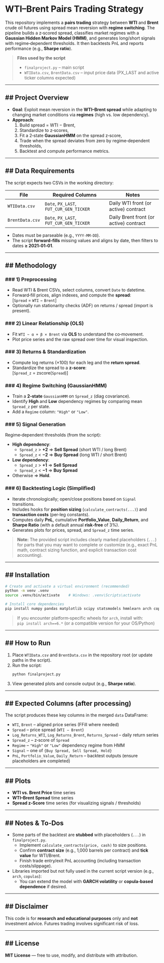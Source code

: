 # WTI–Brent Pairs Trading Strategy

This repository implements a **pairs trading** strategy between **WTI** and **Brent** crude oil futures using spread mean reversion with **regime switching**. The pipeline builds a z‑scored spread, classifies market regimes with a **Gaussian Hidden Markov Model (HMM)**, and generates long/short signals with regime‑dependent thresholds. It then backtests PnL and reports performance (e.g., **Sharpe ratio**).

> **Files used by the script**
> - `finalproject.py` – main script
> - `WTIData.csv`, `BrentData.csv` – input price data (PX_LAST and active ticker columns expected)

---

## ## Project Overview

- **Goal**: Exploit mean reversion in the **WTI–Brent spread** while adapting to changing market conditions via **regimes** (high vs. low dependency).
- **Approach**:  
  1) Build spread = WTI − Brent,  
  2) Standardize to z‑scores,  
  3) Fit a 2‑state **GaussianHMM** on the spread z‑score,  
  4) Trade when the spread deviates from zero by regime‑dependent thresholds,  
  5) Backtest and compute performance metrics.

---

## ## Data Requirements

The script expects two CSVs in the working directory:

| File          | Required Columns                              | Notes                                   |
|---------------|-----------------------------------------------|-----------------------------------------|
| `WTIData.csv` | `Date`, `PX_LAST`, `FUT_CUR_GEN_TICKER`       | Daily WTI front (or active) contract    |
| `BrentData.csv` | `Date`, `PX_LAST`, `FUT_CUR_GEN_TICKER`     | Daily Brent front (or active) contract  |

- Dates must be parseable (e.g., `YYYY-MM-DD`).  
- The script **forward‑fills** missing values and aligns by date, then filters to dates **≥ 2021‑01‑01**.

---

## ## Methodology

### ### 1) Preprocessing
- Read WTI & Brent CSVs, select columns, convert `Date` to datetime.
- Forward‑fill prices, align indexes, and compute the **spread**:  
  \[`Spread` = `WTI` − `Brent`\]
- Optionally run stationarity checks (ADF) on returns / spread (import is present).

### ### 2) Linear Relationship (OLS)
- Fit `WTI ~ α + β × Brent` via **OLS** to understand the co‑movement.
- Plot price series and the raw spread over time for visual inspection.

### ### 3) Returns & Standardization
- Compute log returns (×100) for each leg and the **return spread**.  
- Standardize the spread to a **z‑score**:  
  \[`Spread_z` = zscore(`Spread`)\]

### ### 4) Regime Switching (GaussianHMM)
- Train a **2‑state** `GaussianHMM` on `Spread_z` (diag covariance).  
- Identify **High** and **Low** dependency regimes by comparing mean `Spread_z` per state.  
- Add a `Regime` column: `"High"` or `"Low"`.

### ### 5) Signal Generation
Regime‑dependent thresholds (from the script):

- **High dependency**:  
  - `Spread_z` > **+2** ⇒ **Sell Spread** (short WTI / long Brent)  
  - `Spread_z` < **−2** ⇒ **Buy Spread** (long WTI / short Brent)
- **Low dependency**:  
  - `Spread_z` > **+1** ⇒ **Sell Spread**  
  - `Spread_z` < **−1** ⇒ **Buy Spread**  
- Otherwise ⇒ **Hold**.

### ### 6) Backtesting Logic (Simplified)
- Iterate chronologically; open/close positions based on `Signal` transitions.  
- Includes hooks for **position sizing** (`calculate_contracts(...)`) and **transaction costs** (per‑leg constants).  
- Computes daily **PnL**, cumulative **Portfolio_Value**, **Daily_Return**, and **Sharpe Ratio** (with a default annual **risk‑free** of 3%).  
- Generates plots for prices, spread, and `Spread_z` time series.

> **Note:** The provided script includes clearly marked placeholders (`...`) for parts that you may want to complete or customize (e.g., exact PnL math, contract sizing function, and explicit transaction cost accounting).

---

## ## Installation

```bash
# Create and activate a virtual environment (recommended)
python -m venv .venv
source .venv/bin/activate    # Windows: .venv\Scripts\activate

# Install core dependencies
pip install numpy pandas matplotlib scipy statsmodels hmmlearn arch copulas
```

> If you encounter platform‑specific wheels for `arch`, install with:  
> `pip install arch==6.*` (or a compatible version for your OS/Python)

---

## ## How to Run

1. Place `WTIData.csv` and `BrentData.csv` in the repository root (or update paths in the script).  
2. Run the script:
   ```bash
   python finalproject.py
   ```
3. View generated plots and console output (e.g., **Sharpe ratio**).

---

## ## Expected Columns (after processing)

The script produces these key columns in the merged `data` DataFrame:

- `WTI`, `Brent` – aligned price series (FFill where needed)  
- `Spread` – price spread (`WTI − Brent`)  
- `Log_Returns_WTI`, `Log_Returns_Brent`, `Returns_Spread` – daily return series  
- `Spread_z` – z‑score of `Spread`  
- `Regime` – `"High"` or `"Low"` dependency regime from HMM  
- `Signal` – one of `{Buy Spread, Sell Spread, Hold}`  
- `PnL`, `Portfolio_Value`, `Daily_Return` – backtest outputs (ensure placeholders are completed)  

---

## ## Plots

- **WTI vs. Brent Price** time series  
- **WTI–Brent Spread** time series  
- **Spread z‑Score** time series (for visualizing signals / thresholds)

---

## ## Notes & To‑Dos

- Some parts of the backtest are **stubbed** with placeholders (`...`) in `finalproject.py`.  
  - Implement `calculate_contracts(price, cash)` to size positions.  
  - Confirm **contract size** (e.g., 1,000 barrels per contract) and **tick value** for WTI/Brent.  
  - Finish trade entry/exit PnL accounting (including transaction costs/slippage).  
- Libraries imported but not fully used in the current script version (e.g., `arch`, `copulas`):  
  - You can extend the model with **GARCH volatility** or **copula‑based dependence** if desired.  

---

## ## Disclaimer

This code is for **research and educational purposes** only and **not** investment advice. Futures trading involves significant risk of loss.

---

## ## License

**MIT License** — free to use, modify, and distribute with attribution.

